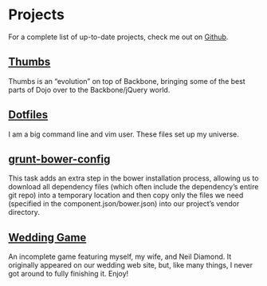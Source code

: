 # Projects

For a complete list of up-to-date projects, check me out on [Github](https://github.com/nicknisi).

## [Thumbs](https://github.com/c2fo/thumbs)

Thumbs is an “evolution” on top of Backbone, bringing some of the best parts of Dojo over to the Backbone/jQuery world.

## [Dotfiles](https://github.com/nicknisi/dotfiles)

I am a big command line and vim user. These files set up my universe.

## [grunt-bower-config](https://github.com/nicknisi/grunt-bower-config)

This task adds an extra step in the bower installation process, allowing us to download all dependency files (which often include the dependency’s entire git repo) into a temporary
location and then copy only the files we need (specified in the component.json/bower.json) into our project’s vendor directory.

## [Wedding Game]()

An incomplete game featuring myself, my wife, and Neil Diamond. It originally appeared on our wedding web site, but, like many things, I never got around to fully finishing it. Enjoy!
